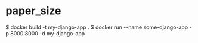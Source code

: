 # paper_size


$ docker build -t my-django-app .
$ docker run --name some-django-app -p 8000:8000 -d my-django-app
